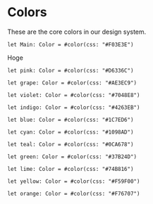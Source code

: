 # Colors

These are the core colors in our design system.

```tokens
let Main: Color = #color(css: "#F03E3E")
```

Hoge

```tokens
let pink: Color = #color(css: "#D6336C")
```

```tokens
let grape: Color = #color(css: "#AE3EC9")
```

```tokens
let violet: Color = #color(css: "#7048E8")
```

```tokens
let indigo: Color = #color(css: "#4263EB")
```

```tokens
let blue: Color = #color(css: "#1C7ED6")
```

```tokens
let cyan: Color = #color(css: "#1098AD")
```

```tokens
let teal: Color = #color(css: "#0CA678")
```

```tokens
let green: Color = #color(css: "#37B24D")
```

```tokens
let lime: Color = #color(css: "#74B816")
```

```tokens
let yellow: Color = #color(css: "#F59F00")
```

```tokens
let orange: Color = #color(css: "#F76707")
```

